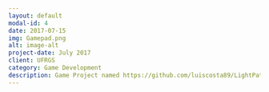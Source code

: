 ```yaml
---
layout: default
modal-id: 4
date: 2017-07-15
img: Gamepad.png
alt: image-alt
project-date: July 2017
client: UFRGS
category: Game Development
description: Game Project named https://github.com/luiscosta89/LightPath developed with Bruno Grisci for the "Projeto em Computação Gráfica" class for Computer Science Degree at UFRGS.
---
```

